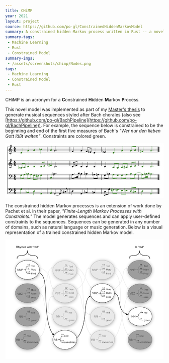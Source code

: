 ```yaml
---
title: CHiMP
year: 2021
layout: project
source: https://github.com/po-gl/ConstrainedHiddenMarkovModel
summary: A constrained hidden Markov process written in Rust -- a novel model which is the basis of my master's thesis.
summary-tags:
 - Machine Learning
 - Rust
 - Constrained Model
summary-imgs:
 - /assets/screenshots/chimp/Nodes.png
tags:
 - Machine Learning
 - Constrained Model
 - Rust
---
```


CHiMP is an acronym for a **C**onstrained **Hi**dden **M**arkov **P**rocess.

This novel model was implemented as part of my [Master's thesis](https://porterglines.com/assets/Glines_Porter_MS.pdf) to generate musical sequences
styled after Bach chorales (also see [https://github.com/po-gl/BachPipeline](https://github.com/po-gl/BachPipeline)). For example, the sequence below is constrained to be the beginning and end of the first five measures of Bach's *"Wer nur den lieben Gott läßt walten"*. Constraints are colored green.

<img alt="Generated Bach chorale" src="/assets/screenshots/chimp/LeibenGott.png">

The constrained hidden Markov processes is an extension of work done by Pachet et al. in their paper, *"Finite-Length Markov Processes with Constraints."* The model generates sequences and can apply user-defined constraints to the sequences. Sequences can be generated in any number of domains, such as natural language or music generation. Below is a visual representation of a trained constrained hidden Markov model.

<img alt="trained model for toy example" src="/assets/screenshots/chimp/Nodes.png">



